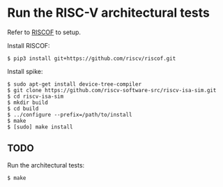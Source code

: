 # Run the RISC-V architectural tests

Refer to [RISCOF](https://riscof.readthedocs.io/en/stable/installation.html) to setup.

Install RISCOF:

    $ pip3 install git+https://github.com/riscv/riscof.git

Install spike:

    $ sudo apt-get install device-tree-compiler
    $ git clone https://github.com/riscv-software-src/riscv-isa-sim.git
    $ cd riscv-isa-sim
    $ mkdir build
    $ cd build
    $ ../configure --prefix=/path/to/install
    $ make
    $ [sudo] make install

## TODO

Run the architectural tests:

    $ make

